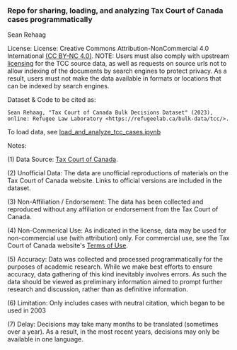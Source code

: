 
### Repo for sharing, loading, and analyzing Tax Court of Canada cases programmatically 

Sean Rehaag

License: License: Creative Commons Attribution-NonCommercial 4.0 International [(CC BY-NC 4.0)](https://creativecommons.org/licenses/by-nc/4.0/). NOTE: Users must also comply with upstream [licensing](https://www.tcc-cci.gc.ca/en/pages/important-notices) for the TCC source data, as well as requests on source urls not to allow indexing of the documents by search engines to protect privacy. As a result, users must not make the data available in formats or locations that can be indexed by search engines.

Dataset & Code to be cited as: 

    Sean Rehaag, "Tax Court of Canada Bulk Decisions Dataset" (2023), online: Refugee Law Laboratory <https://refugeelab.ca/bulk-data/tcc/>.

To load data, see [load_and_analyze_tcc_cases.ipynb](https://github.com/Refugee-Law-Lab/tcc_bulk_data/blob/master/load_and_analyze_tcc_cases.ipynb)

Notes:

(1) Data Source: [Tax Court of Canada](https://www.tcc-cci.gc.ca). 

(2) Unofficial Data: The data are unofficial reproductions of materials on the Tax Court of Canada website. Links to official versions are included in the dataset.

(3) Non-Affiliation / Endorsement: The data has been collected and reproduced without any affiliation or endorsement from the Tax Court of Canada.

(4) Non-Commerical Use: As indicated in the license, data may be used for non-commercial use (with attribution) only. For commercial use, see the Tax Court of Canada website's [Terms of Use](https://www.tcc-cci.gc.ca/en/pages/important-notices).

(5) Accuracy: Data was collected and processed programmatically for the purposes of academic research. While we make best efforts to ensure accuracy, data gathering of this kind inevitably involves errors. As such the data should be viewed as preliminary information aimed to prompt further research and discussion, rather than as definitive information. 

(6) Limitation: Only includes cases with neutral citation, which began to be used in 2003

(7) Delay: Decisions may take many months to be translated (sometimes over a year). As a result, in the most recent years, decisions may only be available in one language.

